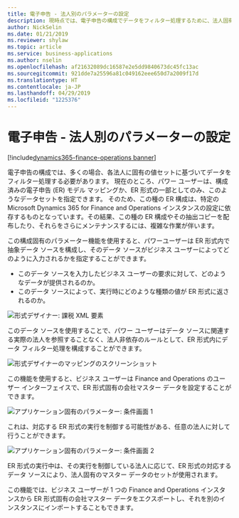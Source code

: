 ```yaml
---
title: 電子申告 - 法人別のパラメーターの設定
description: 現時点では、電子申告の構成でデータをフィルター処理するために、法人固有の値を設定する機能はありません。
author: NickSelin
ms.date: 01/21/2019
ms.reviewer: shylaw
ms.topic: article
ms.service: business-applications
ms.author: nselin
ms.openlocfilehash: af21632089dc16587e2e5dd9840673dc45fc13ac
ms.sourcegitcommit: 921dde7a25596a81c049162eee650d7a2009f17d
ms.translationtype: HT
ms.contentlocale: ja-JP
ms.lasthandoff: 04/29/2019
ms.locfileid: "1225376"
---
```

#  <a name="electronic-reporting---setting-up-parameters-by-legal-entity"></a>電子申告 - 法人別のパラメーターの設定
[!include[dynamics365-finance-operations banner](../includes/dynamics365-finance-operations.md)]

電子申告の構成では、多くの場合、各法人に固有の値セットに基づいてデータをフィルター処理する必要があります。 現在のところ、パワー ユーザーは、構成済みの電子申告 (ER) モデル マッピングか、ER 形式の一部としてのみ、このようなデータセットを指定できます。 そのため、この種の ER 構成は、特定の Microsoft Dynamics 365 for Finance and Operations インスタンスの設定に依存するものとなっています。その結果、この種の ER 構成やその抽出コピーを配布したり、それらをさらにメンテナンスするには、複雑な作業が伴います。

この構成固有のパラメーター機能を使用すると、パワーユーザーは ER 形式内で抽象データ ソースを構成し、そのデータ ソースがビジネス ユーザーによってどのように入力されるかを指定することができます。

-   このデータ ソースを入力したビジネス ユーザーの要求に対して、どのようなデータが提供されるのか。
-   このデータ ソースによって、実行時にどのような種類の値が ER 形式に返されるのか。

![形式デザイナー: 課税 XML 要素](media/ER-setup-parameters-designer.png "形式デザイナー: 課税 XML 要素")

このデータ ソースを使用することで、パワー ユーザーはデータ ソースに関連する実際の法人を参照することなく、法人非依存のルールとして、ER 形式内にデータ フィルター処理を構成することができます。

![形式デザイナーのマッピングのスクリーンショット](media/ER-setup-parameters-datasource.png "形式デザイナーのマッピングのスクリーンショット")

この機能を使用すると、ビジネス ユーザーは Finance and Operations のユーザー インターフェイスで、ER 形式固有の会社マスター データを設定することができます。

![アプリケーション固有のパラメーター: 条件画面 1](media/ER-setup-parameters-UI.png "アプリケーション固有のパラメーター: 条件画面 1")

これは、対応する ER 形式の実行を制御する可能性がある、任意の法人に対して行うことができます。

![アプリケーション固有のパラメーター: 条件画面 2](media/ER-setup-parameters-UI-screen-2.png "アプリケーション固有のパラメーター: 条件画面 2")

ER 形式の実行中は、その実行を制御している法人に応じて、ER 形式の対応するデータ ソースにより、法人固有のマスター データのセットが使用されます。

この機能では、ビジネス ユーザーが 1 つの Finance and Operations インスタンスから ER 形式固有の会社マスター データをエクスポートし、それを別のインスタンスにインポートすることもできます。


